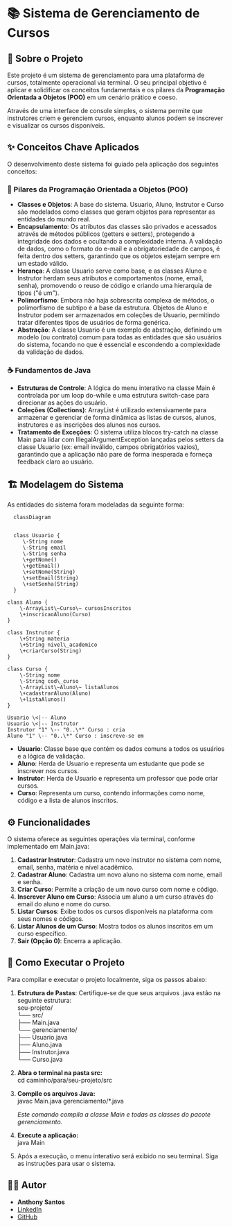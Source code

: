 # **📚 Sistema de Gerenciamento de Cursos**

## **🎯 Sobre o Projeto**

Este projeto é um sistema de gerenciamento para uma plataforma de cursos, totalmente operacional via terminal. O seu principal objetivo é aplicar e solidificar os conceitos fundamentais e os pilares da **Programação Orientada a Objetos (POO)** em um cenário prático e coeso.

Através de uma interface de console simples, o sistema permite que instrutores criem e gerenciem cursos, enquanto alunos podem se inscrever e visualizar os cursos disponíveis.

## **✨ Conceitos Chave Aplicados**

O desenvolvimento deste sistema foi guiado pela aplicação dos seguintes conceitos:

### **🐘 Pilares da Programação Orientada a Objetos (POO)**

* **Classes e Objetos**: A base do sistema. Usuario, Aluno, Instrutor e Curso são modelados como classes que geram objetos para representar as entidades do mundo real.
* **Encapsulamento**: Os atributos das classes são privados e acessados através de métodos públicos (getters e setters), protegendo a integridade dos dados e ocultando a complexidade interna. A validação de dados, como o formato do e-mail e a obrigatoriedade de campos, é feita dentro dos setters, garantindo que os objetos estejam sempre em um estado válido.
* **Herança**: A classe Usuario serve como base, e as classes Aluno e Instrutor herdam seus atributos e comportamentos (nome, email, senha), promovendo o reuso de código e criando uma hierarquia de tipos ("é um").
* **Polimorfismo**: Embora não haja sobrescrita complexa de métodos, o polimorfismo de subtipo é a base da estrutura. Objetos de Aluno e Instrutor podem ser armazenados em coleções de Usuario, permitindo tratar diferentes tipos de usuários de forma genérica.
* **Abstração**: A classe Usuario é um exemplo de abstração, definindo um modelo (ou contrato) comum para todas as entidades que são usuários do sistema, focando no que é essencial e escondendo a complexidade da validação de dados.

### **☕ Fundamentos de Java**

* **Estruturas de Controle**: A lógica do menu interativo na classe Main é controlada por um loop do-while e uma estrutura switch-case para direcionar as ações do usuário.
* **Coleções (Collections)**: ArrayList é utilizado extensivamente para armazenar e gerenciar de forma dinâmica as listas de cursos, alunos, instrutores e as inscrições dos alunos nos cursos.
* **Tratamento de Exceções**: O sistema utiliza blocos try-catch na classe Main para lidar com IllegalArgumentException lançadas pelos setters da classe Usuario (ex: email inválido, campos obrigatórios vazios), garantindo que a aplicação não pare de forma inesperada e forneça feedback claro ao usuário.

## **🏗️ Modelagem do Sistema**

As entidades do sistema foram modeladas da seguinte forma:

      classDiagram  


      class Usuario {  
         \-String nome  
         \-String email  
         \-String senha  
         \+getNome()  
         \+getEmail()  
         \+setNome(String)  
         \+setEmail(String)  
         \+setSenha(String)  
      }

    class Aluno {  
        \-ArrayList\~Curso\~ cursosInscritos  
        \+inscricaoAluno(Curso)  
    }

    class Instrutor {  
        \+String materia  
        \+String nivel\_academico  
        \+criarCurso(String)  
    }

    class Curso {  
        \-String nome  
        \-String cod\_curso  
        \-ArrayList\~Aluno\~ listaAlunos  
        \+cadastrarAluno(Aluno)  
        \+listaAlunos()  
    }

    Usuario \<|-- Aluno  
    Usuario \<|-- Instrutor  
    Instrutor "1" \-- "0..\*" Curso : cria  
    Aluno "1" \-- "0..\*" Curso : inscreve-se em

* **Usuario**: Classe base que contém os dados comuns a todos os usuários e a lógica de validação.
* **Aluno**: Herda de Usuario e representa um estudante que pode se inscrever nos cursos.
* **Instrutor**: Herda de Usuario e representa um professor que pode criar cursos.
* **Curso**: Representa um curso, contendo informações como nome, código e a lista de alunos inscritos.

## **⚙️ Funcionalidades**

O sistema oferece as seguintes operações via terminal, conforme implementado em Main.java:

1. **Cadastrar Instrutor**: Cadastra um novo instrutor no sistema com nome, email, senha, matéria e nível acadêmico.
2. **Cadastrar Aluno**: Cadastra um novo aluno no sistema com nome, email e senha.
3. **Criar Curso**: Permite a criação de um novo curso com nome e código.
4. **Inscrever Aluno em Curso**: Associa um aluno a um curso através do email do aluno e nome do curso.
5. **Listar Cursos**: Exibe todos os cursos disponíveis na plataforma com seus nomes e códigos.
6. **Listar Alunos de um Curso**: Mostra todos os alunos inscritos em um curso específico.
7. **Sair (Opção 0\)**: Encerra a aplicação.

## **🚀 Como Executar o Projeto**

Para compilar e executar o projeto localmente, siga os passos abaixo:

1. **Estrutura de Pastas**: Certifique-se de que seus arquivos .java estão na seguinte estrutura:  
   seu-projeto/  
   └── src/  
   ├── Main.java  
   └── gerenciamento/  
   ├── Usuario.java  
   ├── Aluno.java  
   ├── Instrutor.java  
   └── Curso.java

2. **Abra o terminal na pasta src:**  
   cd caminho/para/seu-projeto/src

3. **Compile os arquivos Java:**  
   javac Main.java gerenciamento/\*.java

   *Este comando compila a classe Main e todas as classes do pacote gerenciamento.*
4. **Execute a aplicação:**  
   java Main

5. Após a execução, o menu interativo será exibido no seu terminal. Siga as instruções para usar o sistema.
## **👨‍💻 Autor**

* **Anthony Santos**
* [LinkedIn](https://www.linkedin.com/in/anthony-santos12/)
* [GitHub](https://github.com/AnthonySantoss)